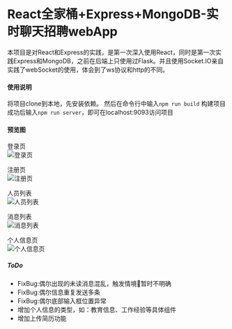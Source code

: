 # React全家桶+Express+MongoDB-实时聊天招聘webApp
本项目是对React和Express的实践，是第一次深入使用React，同时是第一次实践Express和MongoDB，之前在后端上只使用过Flask。并且使用Socket.IO亲自实践了webSocket的使用，体会到了ws协议和http的不同。

#### 使用说明
将项目clone到本地，先安装依赖。
然后在命令行中输入```npm run build```
构建项目成功后输入```npm run server```，即可在localhost:9093访问项目

#### 预览图
登录页  
![登录页](https://wx1.sinaimg.cn/mw690/0070gOERly1fovzopj01nj30ag0ikmy4.jpg)

注册页  
![注册页](https://wx4.sinaimg.cn/mw690/0070gOERly1fovzopiz16j30af0ijab2.jpg)

人员列表  
![人员列表](https://wx1.sinaimg.cn/mw690/0070gOERly1fovzopizhsj30af0ilgml.jpg)

消息列表  
![消息列表](https://wx3.sinaimg.cn/mw690/0070gOERly1fovzopi1mdj30ad0ii0t5.jpg)

个人信息页  
![个人信息页](https://wx3.sinaimg.cn/mw690/0070gOERly1fovzopiz7hj30ag0ilwfr.jpg)

##### ToDo
- FixBug:偶尔出现的未读消息混乱，触发情境暂时不明确
- FixBug:偶尔信息重复发送多条
- FixBug:偶尔底部输入框位置异常   
- 增加个人信息的类型，如：教育信息、工作经验等具体组件
- 增加上传简历功能
